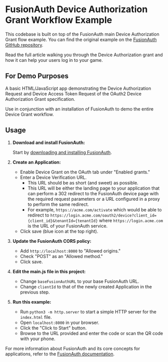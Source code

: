 # FusionAuth Device Authorization Grant Workflow Example

This codebase is built on top of the FusionAuth main Device Authorization Grant flow example. You can find the original example on the [FusionAuth GitHub repository](https://github.com/FusionAuth/fusionauth-example-device-grant).

Read the full article walking you through the Device Authorization grant and how it can help your users log in to your game.

## For Demo Purposes

A basic HTML/JavaScript app demonstrating the Device Authorization Request and Device Access Token Request of the OAuth2 Device Authorization Grant specification.

Use in conjunction with an installation of FusionAuth to demo the entire Device Grant workflow.

## Usage

1. **Download and install FusionAuth:**

   Start by [downloading and installing FusionAuth](https://fusionauth.io/docs/v1/tech/getting-started/).

2. **Create an Application:**

   - Enable Device Grant on the OAuth tab under "Enabled grants."
   - Enter a Device Verification URL.
     - This URL should be as short (and sweet) as possible.
     - This URL will be either the landing page to your application that can perform a 302 redirect to the FusionAuth device page with the required request parameters or a URL configured in a proxy to perform the same redirect.
     - For example, `https://acme.com/activate` which would be able to redirect to `https://login.acme.com/oauth2/device?client_id={client_id}&tenantId={tenantId}` where `https://login.acme.com` is the URL of your FusionAuth service.
   - Click save (blue icon at the top right).

3. **Update the FusionAuth CORS policy:**

   - Add `http://localhost:8000` to "Allowed origins."
   - Check "POST" as an "Allowed method."
   - Click save.

4. **Edit the main.js file in this project:**

   - Change `baseFusionAuthURL` to your base FusionAuth URL.
   - Change `clientId` to that of the newly created Application in the previous step.

5. **Run this example:**

   - Run `python3 -m http.server` to start a simple HTTP server for the `index.html` file.
   - Open `localhost:8000` in your browser.
   - Click the "Click to Start" button.
   - Browse to the URL provided and enter the code or scan the QR code with your phone.

For more information about FusionAuth and its core concepts for applications, refer to the [FusionAuth documentation](https://fusionauth.io/docs/v1/tech/core-concepts/applications).
